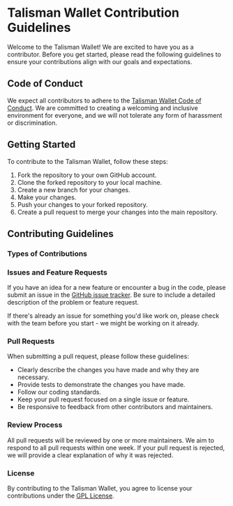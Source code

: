 # Talisman Wallet Contribution Guidelines

Welcome to the Talisman Wallet! We are excited to have you as a contributor. Before you get started, please read the following guidelines to ensure your contributions align with our goals and expectations.

## Code of Conduct

We expect all contributors to adhere to the [Talisman Wallet Code of Conduct](https://github.com/TalismanSociety/talisman/tree/main/CODE_OF_CONDUCT.md). We are committed to creating a welcoming and inclusive environment for everyone, and we will not tolerate any form of harassment or discrimination.

## Getting Started

To contribute to the Talisman Wallet, follow these steps:

1. Fork the repository to your own GitHub account.
2. Clone the forked repository to your local machine.
3. Create a new branch for your changes.
4. Make your changes.
5. Push your changes to your forked repository.
6. Create a pull request to merge your changes into the main repository.

## Contributing Guidelines

### Types of Contributions

### Issues and Feature Requests

If you have an idea for a new feature or encounter a bug in the code, please submit an issue in the [GitHub issue tracker](https://github.com/TalismanSociety/talisman/issues). Be sure to include a detailed description of the problem or feature request.

If there's already an issue for something you'd like work on, please check with the team before you start - we might be working on it already.

### Pull Requests

When submitting a pull request, please follow these guidelines:

- Clearly describe the changes you have made and why they are necessary.
- Provide tests to demonstrate the changes you have made.
- Follow our coding standards.
- Keep your pull request focused on a single issue or feature.
- Be responsive to feedback from other contributors and maintainers.

### Review Process

All pull requests will be reviewed by one or more maintainers. We aim to respond to all pull requests within one week. If your pull request is rejected, we will provide a clear explanation of why it was rejected.

### License

By contributing to the Talisman Wallet, you agree to license your contributions under the [GPL License](https://github.com/TalismanSociety/talisman/tree/main/apps/extension/LICENSE).

